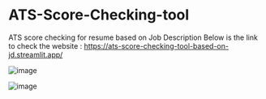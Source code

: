 # ATS-Score-Checking-tool
ATS score checking for resume based on Job Description
Below is the link to check the website : https://ats-score-checking-tool-based-on-jd.streamlit.app/

![image](https://github.com/user-attachments/assets/9fc30e51-a5fc-436f-8868-c01732a51e3c)


![image](https://github.com/user-attachments/assets/04ac3a6f-14b8-4052-acd8-830a30efba61)

